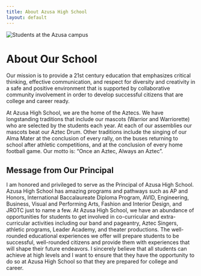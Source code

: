 ```yaml
---
title: About Azusa High School
layout: default
---
```


<img src="/images/photos/campus.jpg" alt="Students at the Azusa campus" style="object-position: bottom;" />

# About Our School

Our mission is to provide a 21st century education that emphasizes critical thinking, effective communication, and respect for diversity and creativity in a safe and positive environment that is supported by collaborative community involvement in order to develop successful citizens that are college and career ready.

At Azusa High School, we are the home of the Aztecs. We have longstanding traditions that include our mascots (Warrior and Warriorette) who are selected by the students each year. At each of our assemblies our mascots beat our Aztec Drum. Other traditions include the singing of our Alma Mater at the conclusion of every rally, on the buses returning to school after athletic competitions, and at the conclusion of every home football game. Our motto is: “Once an Aztec, Always an Aztec”.

## Message from Our Principal

I am honored and privileged to serve as the Principal of Azusa High School. Azusa High School has amazing programs and pathways such as AP and Honors, International Baccalaureate Diploma Program, AVID, Engineering, Business, Visual and Performing Arts, Fashion and Interior Design, and JROTC just to name a few. At Azusa High School, we have an abundance of opportunities for students to get involved in co-curricular and extra-curricular activities including our band and pageantry, Aztec Singers, athletic programs, Leader Academy, and theater productions. The well-rounded educational experiences we offer will prepare students to be successful, well-rounded citizens and provide them with experiences that will shape their future endeavors. I sincerely believe that all students can achieve at high levels and I want to ensure that they have the opportunity to do so at Azusa High School so that they are prepared for college and career.